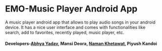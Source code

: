 # EMO-Music Player Android App

A music player android app that allows to play audio songs in your android device. It has a nice user interface and comes with functionalities like search, add to favorites, recently played, music player, etc.

#### Developers-[Abhya Yadav](https://github.com/abhya1), Mansi Deora, [Naman Khetawat](https://github.com/khetawatnaman), Piyush Kandoi
